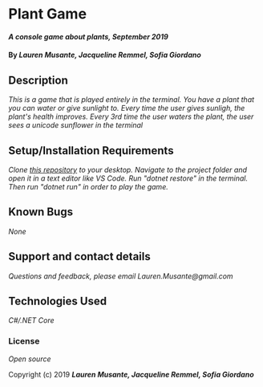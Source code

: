# Plant Game

#### _A console game about plants, September 2019_

#### By _**Lauren Musante, Jacqueline Remmel, Sofia Giordano**_

## Description

_This is a game that is played entirely in the terminal. You have a plant that you can water or give sunlight to. Every time the user gives sunligh, the plant's health improves. Every 3rd time the user waters the plant, the user sees a unicode sunflower in the terminal_

## Setup/Installation Requirements

_Clone [this repository](https://github.com/LaurenMusante/Plant-Game) to your desktop. Navigate to the project folder and open it in a text editor like VS Code. Run "dotnet restore" in the terminal. Then run "dotnet run" in order to play the game._

## Known Bugs

_None_

## Support and contact details

_Questions and feedback, please email Lauren.Musante@gmail.com_

## Technologies Used

_C#/.NET Core_

### License

*Open source*

Copyright (c) 2019 **_Lauren Musante, Jacqueline Remmel, Sofia Giordano_**
